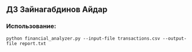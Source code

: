 ## ДЗ Зайнагабдинов Айдар
### Использование:
    python financial_analyzer.py --input-file transactions.csv --output-file report.txt